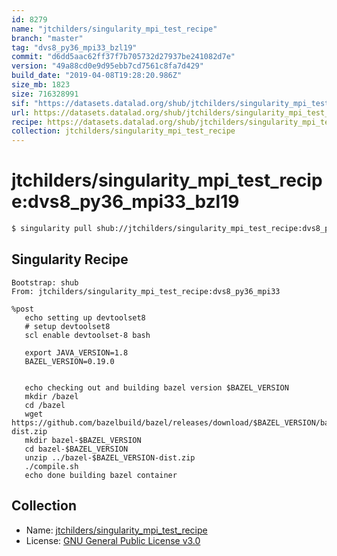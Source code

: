 ```yaml
---
id: 8279
name: "jtchilders/singularity_mpi_test_recipe"
branch: "master"
tag: "dvs8_py36_mpi33_bzl19"
commit: "d6dd5aac62ff37f7b705732d27937be241082d7e"
version: "49a88cd0e9d95ebb7cd7561c8fa7d429"
build_date: "2019-04-08T19:28:20.986Z"
size_mb: 1823
size: 716328991
sif: "https://datasets.datalad.org/shub/jtchilders/singularity_mpi_test_recipe/dvs8_py36_mpi33_bzl19/2019-04-08-d6dd5aac-49a88cd0/49a88cd0e9d95ebb7cd7561c8fa7d429.simg"
url: https://datasets.datalad.org/shub/jtchilders/singularity_mpi_test_recipe/dvs8_py36_mpi33_bzl19/2019-04-08-d6dd5aac-49a88cd0/
recipe: https://datasets.datalad.org/shub/jtchilders/singularity_mpi_test_recipe/dvs8_py36_mpi33_bzl19/2019-04-08-d6dd5aac-49a88cd0/Singularity
collection: jtchilders/singularity_mpi_test_recipe
---
```


# jtchilders/singularity_mpi_test_recipe:dvs8_py36_mpi33_bzl19

```bash
$ singularity pull shub://jtchilders/singularity_mpi_test_recipe:dvs8_py36_mpi33_bzl19
```

## Singularity Recipe

```singularity
Bootstrap: shub
From: jtchilders/singularity_mpi_test_recipe:dvs8_py36_mpi33

%post
   echo setting up devtoolset8
   # setup devtoolset8
   scl enable devtoolset-8 bash
   
   export JAVA_VERSION=1.8
   BAZEL_VERSION=0.19.0


   echo checking out and building bazel version $BAZEL_VERSION
   mkdir /bazel
   cd /bazel
   wget https://github.com/bazelbuild/bazel/releases/download/$BAZEL_VERSION/bazel-$BAZEL_VERSION-dist.zip
   mkdir bazel-$BAZEL_VERSION
   cd bazel-$BAZEL_VERSION
   unzip ../bazel-$BAZEL_VERSION-dist.zip
   ./compile.sh
   echo done building bazel container
```

## Collection

 - Name: [jtchilders/singularity_mpi_test_recipe](https://github.com/jtchilders/singularity_mpi_test_recipe)
 - License: [GNU General Public License v3.0](https://api.github.com/licenses/gpl-3.0)

